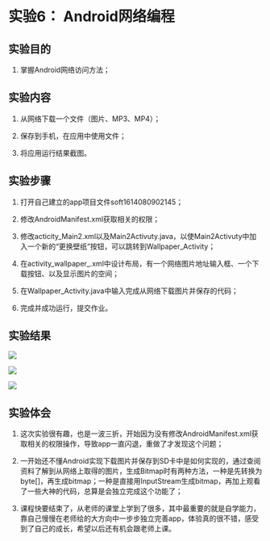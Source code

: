 # 实验6：	Android网络编程

## 实验目的

1. 掌握Android网络访问方法；

## 实验内容

1. 从网络下载一个文件（图片、MP3、MP4）；

2. 保存到手机，在应用中使用文件；

3. 将应用运行结果截图。

## 实验步骤

1. 打开自己建立的app项目文件soft1614080902145；

2. 修改AndroidManifest.xml获取相关的权限；

3. 修改acticity_Main2.xml以及Main2Activuty.java，以使Main2Activuty中加入一个新的“更换壁纸”按钮，可以跳转到Wallpaper_Activity；

4. 在activity_wallpaper_.xml中设计布局，有一个网络图片地址输入框、一个下载按钮、以及显示图片的空间；

5. 在Wallpaper_Activity.java中输入完成从网络下载图片并保存的代码；

4. 完成并成功运行，提交作业。

## 实验结果

![](https://github.com/haoy1220/android-labs-2018/blob/master/Soft1614080902145/sy6-1.png?raw=true)

![](https://github.com/haoy1220/android-labs-2018/blob/master/Soft1614080902145/sy6-2.png?raw=true)

![](https://github.com/haoy1220/android-labs-2018/blob/master/Soft1614080902145/sy6-3.png?raw=true)

## 实验体会

1. 这次实验很有趣，也是一波三折，开始因为没有修改AndroidManifest.xml获取相关的权限操作，导致app一直闪退，重做了才发现这个问题；

2. 一开始还不懂Android实现下载图片并保存到SD卡中是如何实现的，通过查阅资料了解到从网络上取得的图片，生成Bitmap时有两种方法，一种是先转换为byte[]，再生成bitmap；一种是直接用InputStream生成bitmap，再加上观看了一些大神的代码，总算是会独立完成这个功能了；

3. 课程快要结束了，从老师的课堂上学到了很多，其中最重要的就是自学能力，靠自己慢慢在老师给的大方向中一步步独立完善app，体验真的很不错，感受到了自己的成长，希望以后还有机会跟老师上课。
